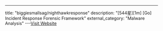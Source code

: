 ---
title: "biggiesmallsag/nighthawkresponse"
description: "[544星][1m] [Go]  Incident Response Forensic Framework"
external_category: "Malware Analysis"
---[Visit Website](https://github.com/biggiesmallsag/nighthawkresponse)

